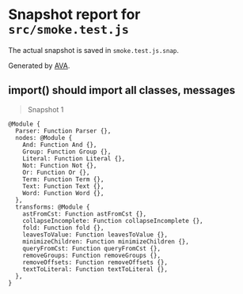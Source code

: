# Snapshot report for `src/smoke.test.js`

The actual snapshot is saved in `smoke.test.js.snap`.

Generated by [AVA](https://avajs.dev).

## import() should import all classes, messages

> Snapshot 1

    @Module {
      Parser: Function Parser {},
      nodes: @Module {
        And: Function And {},
        Group: Function Group {},
        Literal: Function Literal {},
        Not: Function Not {},
        Or: Function Or {},
        Term: Function Term {},
        Text: Function Text {},
        Word: Function Word {},
      },
      transforms: @Module {
        astFromCst: Function astFromCst {},
        collapseIncomplete: Function collapseIncomplete {},
        fold: Function fold {},
        leavesToValue: Function leavesToValue {},
        minimizeChildren: Function minimizeChildren {},
        queryFromCst: Function queryFromCst {},
        removeGroups: Function removeGroups {},
        removeOffsets: Function removeOffsets {},
        textToLiteral: Function textToLiteral {},
      },
    }
